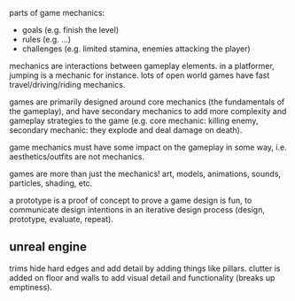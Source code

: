 parts of game mechanics:
- goals (e.g. finish the level)
- rules (e.g. ...)
- challenges (e.g. limited stamina, enemies attacking the player)

mechanics are interactions between gameplay elements. in a platformer, jumping is a mechanic for instance. lots of open world games have fast travel/driving/riding mechanics.

games are primarily designed around core mechanics (the fundamentals of the gameplay), and have secondary mechanics to add more complexity and gameplay strategies to the game (e.g. core mechanic: killing enemy, secondary mechanic: they explode and deal damage on death).

game mechanics must have some impact on the gameplay in some way, i.e. aesthetics/outfits are not mechanics.

games are more than just the mechanics! art, models, animations, sounds, particles, shading, etc.


a prototype is a proof of concept to prove a game design is fun, to communicate design intentions in an iterative design process (design, prototype, evaluate, repeat).

## unreal engine

trims hide hard edges and add detail by adding things like pillars.
clutter is added on floor and walls to add visual detail and functionality (breaks up emptiness).